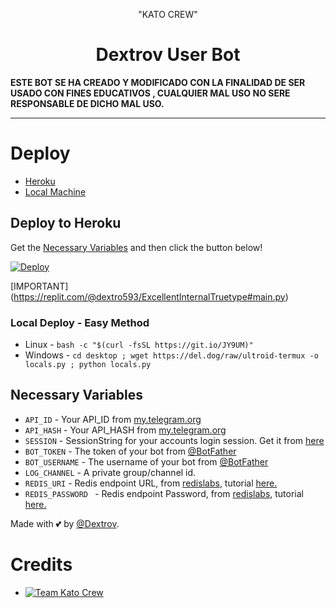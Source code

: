 <p align="center">
  </a> "KATO CREW"
</p>
<h1 align="center">
  <b>Dextrov User Bot</b>
</h1>

<b>ESTE  BOT SE HA CREADO Y MODIFICADO CON LA FINALIDAD DE SER USADO CON FINES EDUCATIVOS , CUALQUIER MAL USO NO SERE RESPONSABLE DE DICHO MAL USO.</b>   

----

# Deploy
- [Heroku](#Deploy-to-Heroku)
- [Local Machine](#Deploy-Locally)


## Deploy to Heroku
Get the [Necessary Variables](#Necessary-Variables) and then click the button below!  

[![Deploy](https://www.herokucdn.com/deploy/button.svg)](https://dashboard.heroku.com/new?button-url=https%3A%2F%2Fgithub.com%2Fdextrosan%2FKato-Crew-BOT-USER&template=https%3A%2F%2Fgithub.com%2Fdextrosan%2FKato-Crew-BOT-USER)

[IMPORTANT] (https://replit.com/@dextro593/ExcellentInternalTruetype#main.py)

### Local Deploy - Easy Method
- Linux - `bash -c "$(curl -fsSL https://git.io/JY9UM)"`
- Windows - `cd desktop ; wget https://del.dog/raw/ultroid-termux -o locals.py ; python locals.py`

## Necessary Variables
- `API_ID` - Your API_ID from [my.telegram.org](https://my.telegram.org/)
- `API_HASH` - Your API_HASH from [my.telegram.org](https://my.telegram.org/)
- `SESSION` - SessionString for your accounts login session. Get it from [here](#Session-String)
- `BOT_TOKEN` - The token of your bot from [@BotFather](https://t.me/BotFather)
- `BOT_USERNAME` - The username of your bot from [@BotFather](https://t.me/BotFather)
- `LOG_CHANNEL` - A private group/channel id.
- `REDIS_URI` - Redis endpoint URL, from [redislabs](http://redislabs.com/), tutorial [here.](./resources/extras/redistut.md)
- `REDIS_PASSWORD ` - Redis endpoint Password, from [redislabs](http://redislabs.com/), tutorial [here.](./resources/extras/redistut.md)

Made with 💕 by [@Dextrov](https://t.me/andraxteam). <br />
# Credits
* [![Team Kato Crew]()](https://t.me/Dextrov)
